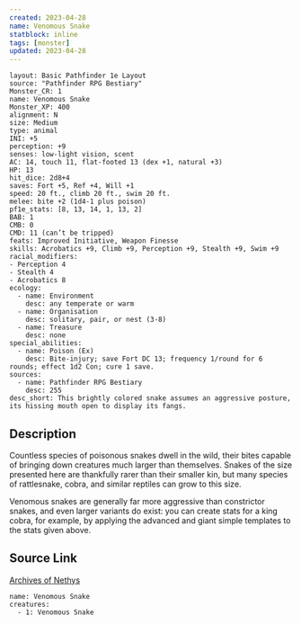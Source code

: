 ```yaml
---
created: 2023-04-28
name: Venomous Snake
statblock: inline
tags: [monster]
updated: 2023-04-28
---
```

```statblock
layout: Basic Pathfinder 1e Layout
source: "Pathfinder RPG Bestiary"
Monster_CR: 1
name: Venomous Snake
Monster_XP: 400
alignment: N
size: Medium
type: animal
INI: +5
perception: +9
senses: low-light vision, scent
AC: 14, touch 11, flat-footed 13 (dex +1, natural +3)
HP: 13
hit_dice: 2d8+4
saves: Fort +5, Ref +4, Will +1
speed: 20 ft., climb 20 ft., swim 20 ft.
melee: bite +2 (1d4-1 plus poison)
pf1e_stats: [8, 13, 14, 1, 13, 2]
BAB: 1
CMB: 0
CMD: 11 (can’t be tripped)
feats: Improved Initiative, Weapon Finesse
skills: Acrobatics +9, Climb +9, Perception +9, Stealth +9, Swim +9
racial_modifiers:
- Perception 4
- Stealth 4
- Acrobatics 8
ecology:
  - name: Environment
    desc: any temperate or warm
  - name: Organisation
    desc: solitary, pair, or nest (3-8)
  - name: Treasure
    desc: none
special_abilities:
  - name: Poison (Ex)
    desc: Bite-injury; save Fort DC 13; frequency 1/round for 6 rounds; effect 1d2 Con; cure 1 save.
sources:
  - name: Pathfinder RPG Bestiary
    desc: 255
desc_short: This brightly colored snake assumes an aggressive posture, its hissing mouth open to display its fangs.
```
## Description
Countless species of poisonous snakes dwell in the wild, their bites capable of bringing down creatures much larger than themselves. Snakes of the size presented here are thankfully rarer than their smaller kin, but many species of rattlesnake, cobra, and similar reptiles can grow to this size.

Venomous snakes are generally far more aggressive than constrictor snakes, and even larger variants do exist: you can create stats for a king cobra, for example, by applying the advanced and giant simple templates to the stats given above.
## Source Link
[Archives of Nethys](https://aonprd.com/MonsterDisplay.aspx?ItemName=Venomous%20Snake)
```encounter-table
name: Venomous Snake
creatures:
  - 1: Venomous Snake
```
